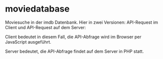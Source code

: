 # moviedatabase

Moviesuche in der imdb Datenbank. Hier in zwei Versionen: API-Request im Client und API-Request auf dem Server:

Client bedeutet in diesem Fall, die API-Abfrage wird im Browser per JavaScript ausgeführt.

Server bedeutet, die API-Abfrage findet auf dem Server in PHP statt.
